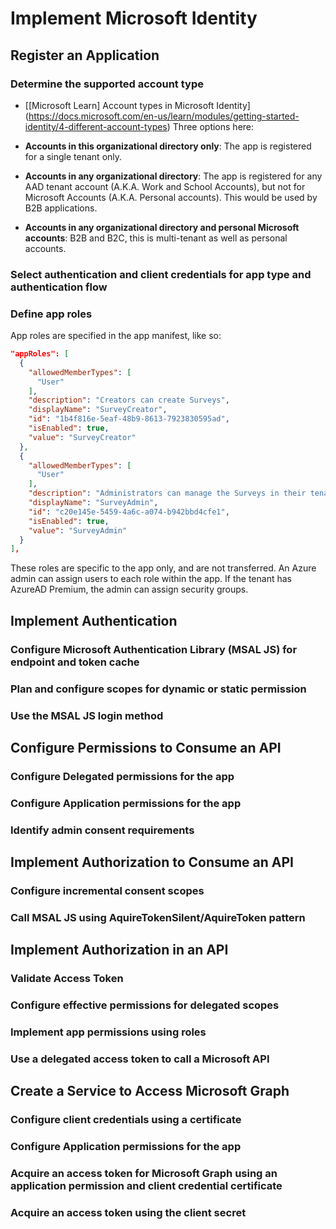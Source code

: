 # Implement Microsoft Identity

## Register an Application

### Determine the supported account type

- [[Microsoft Learn] Account types in Microsoft Identity]
(https://docs.microsoft.com/en-us/learn/modules/getting-started-identity/4-different-account-types)
Three options here:

- **Accounts in this organizational directory only**: The app is registered for a single tenant only.
- **Accounts in any organizational directory**: The app is registered for any AAD tenant account (A.K.A. Work and School Accounts), but not for Microsoft Accounts (A.K.A. Personal accounts). This would be used by B2B applications.
- **Accounts in any organizational directory and personal Microsoft accounts**: B2B and B2C, this is multi-tenant as well as personal accounts.

### Select authentication and client credentials for app type and authentication flow



### Define app roles

App roles are specified in the app manifest, like so:

```json
"appRoles": [
  {
    "allowedMemberTypes": [
      "User"
    ],
    "description": "Creators can create Surveys",
    "displayName": "SurveyCreator",
    "id": "1b4f816e-5eaf-48b9-8613-7923830595ad",
    "isEnabled": true,
    "value": "SurveyCreator"
  },
  {
    "allowedMemberTypes": [
      "User"
    ],
    "description": "Administrators can manage the Surveys in their tenant",
    "displayName": "SurveyAdmin",
    "id": "c20e145e-5459-4a6c-a074-b942bbd4cfe1",
    "isEnabled": true,
    "value": "SurveyAdmin"
  }
],
```

These roles are specific to the app only, and are not transferred. An Azure admin can assign users to each role within the app. If the tenant has AzureAD Premium, the admin can assign security groups.

## Implement Authentication

### Configure Microsoft Authentication Library (MSAL JS) for endpoint and token cache
### Plan and configure scopes for dynamic or static permission
### Use the MSAL JS login method


## Configure Permissions to Consume an API

### Configure Delegated permissions for the app
### Configure Application permissions for the app
### Identify admin consent requirements


## Implement Authorization to Consume an API

### Configure incremental consent scopes
### Call MSAL JS using AquireTokenSilent/AquireToken pattern


## Implement Authorization in an API

### Validate Access Token
### Configure effective permissions for delegated scopes
### Implement app permissions using roles
### Use a delegated access token to call a Microsoft API


## Create a Service to Access Microsoft Graph

### Configure client credentials using a certificate
### Configure Application permissions for the app
### Acquire an access token for Microsoft Graph using an application permission and client credential certificate
### Acquire an access token using the client secret

